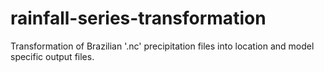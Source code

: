# rainfall-series-transformation
Transformation of Brazilian '.nc' precipitation files into location and model specific output files.
